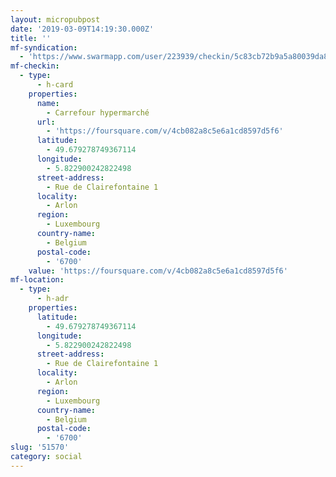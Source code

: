 ```yaml
---
layout: micropubpost
date: '2019-03-09T14:19:30.000Z'
title: ''
mf-syndication:
  - 'https://www.swarmapp.com/user/223939/checkin/5c83cb72b9a5a80039da86ba'
mf-checkin:
  - type:
      - h-card
    properties:
      name:
        - Carrefour hypermarché
      url:
        - 'https://foursquare.com/v/4cb082a8c5e6a1cd8597d5f6'
      latitude:
        - 49.679278749367114
      longitude:
        - 5.822900242822498
      street-address:
        - Rue de Clairefontaine 1
      locality:
        - Arlon
      region:
        - Luxembourg
      country-name:
        - Belgium
      postal-code:
        - '6700'
    value: 'https://foursquare.com/v/4cb082a8c5e6a1cd8597d5f6'
mf-location:
  - type:
      - h-adr
    properties:
      latitude:
        - 49.679278749367114
      longitude:
        - 5.822900242822498
      street-address:
        - Rue de Clairefontaine 1
      locality:
        - Arlon
      region:
        - Luxembourg
      country-name:
        - Belgium
      postal-code:
        - '6700'
slug: '51570'
category: social
---
```


